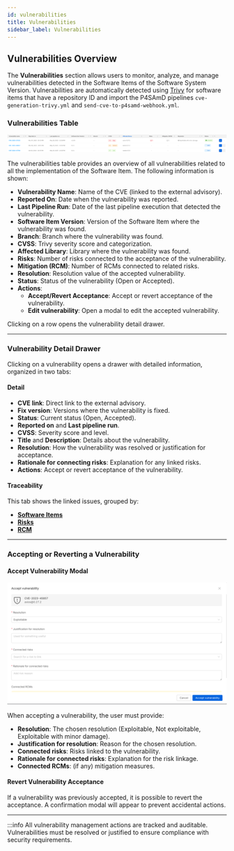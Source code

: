 ```yaml
---
id: vulnerabilities
title: Vulnerabilities
sidebar_label: Vulnerabilities
---
```


## Vulnerabilities Overview

The **Vulnerabilities** section allows users to monitor, analyze, and manage vulnerabilities detected in the Software Items of the Software System Version. Vulnerabilities are automatically detected using [Trivy](https://trivy.dev/) for software items that have a repository ID and import the P4SAmD pipelines `cve-generation-trivy.yml` and `send-cve-to-p4samd-webhook.yml`.


### Vulnerabilities Table

![Vulnerabilities table](img/vulnerabilities_table.png)

The vulnerabilities table provides an overview of all vulnerabilities related to all the implementation of the Software Item. The following information is shown:

- **Vulnerability Name**: Name of the CVE (linked to the external advisory).
- **Reported On**: Date when the vulnerability was reported.
- **Last Pipeline Run**: Date of the last pipeline execution that detected the vulnerability.
- **Software Item Version**: Version of the Software Item where the vulnerability was found.
- **Branch**: Branch where the vulnerability was found.
- **CVSS**: Trivy severity score and categorization.
- **Affected Library**: Library where the vulnerability was found.
- **Risks**: Number of risks connected to the acceptance of the vulnerability.
- **Mitigation (RCM)**: Number of RCMs connected to related risks.
- **Resolution**: Resolution value of the accepted vulnerability.
- **Status**: Status of the vulnerability (Open or Accepted).
- **Actions**:  
    - **Accept/Revert Acceptance**: Accept or revert acceptance of the vulnerability.
    - **Edit vulnerability**: Open a modal to edit the accepted vulnerability.

Clicking on a row opens the vulnerability detail drawer.

---

### Vulnerability Detail Drawer


Clicking on a vulnerability opens a drawer with detailed information, organized in two tabs:

#### Detail

- **CVE link**: Direct link to the external advisory.
- **Fix version**: Versions where the vulnerability is fixed.
- **Status**: Current status (Open, Accepted).
- **Reported on** and **Last pipeline run**.
- **CVSS**: Severity score and level.
- **Title** and **Description**: Details about the vulnerability.
- **Resolution**: How the vulnerability was resolved or justification for acceptance.
- **Rationale for connecting risks**: Explanation for any linked risks.
- **Actions**: Accept or revert acceptance of the vulnerability.

#### Traceability

This tab shows the linked issues, grouped by:

- **[Software Items](./software_items.md)**
- **[Risks](./risks.md)**
- **[RCM](./requirements.md)** 

---

### Accepting or Reverting a Vulnerability

#### Accept Vulnerability Modal

![alt text](img/vulnerability_accept_modal.png)

When accepting a vulnerability, the user must provide:

- **Resolution**: The chosen resolution (Exploitable, Not exploitable, Exploitable with minor damage).
- **Justification for resolution**: Reason for the chosen resolution.
- **Connected risks**: Risks linked to the vulnerability.
- **Rationale for connected risks**: Explanation for the risk linkage.
- **Connected RCMs**: (if any) mitigation measures.

#### Revert Vulnerability Acceptance


If a vulnerability was previously accepted, it is possible to revert the acceptance. A confirmation modal will appear to prevent accidental actions.

---

:::info
All vulnerability management actions are tracked and auditable.  
Vulnerabilities must be resolved or justified to ensure compliance with security requirements.
